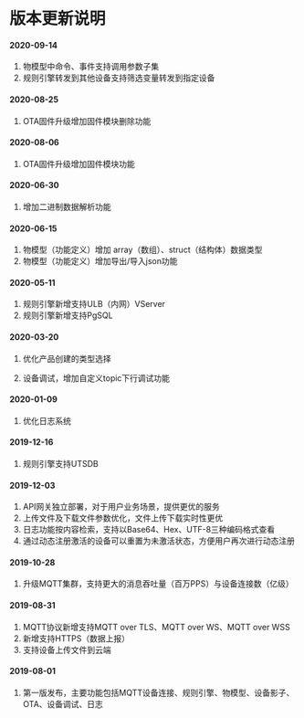 # 版本更新说明

#### 2020-09-14

1. 物模型中命令、事件支持调用参数子集
2. 规则引擎转发到其他设备支持筛选变量转发到指定设备

#### 2020-08-25

1. OTA固件升级增加固件模块删除功能

#### 2020-08-06

1. OTA固件升级增加固件模块功能

#### 2020-06-30

1. 增加二进制数据解析功能

#### 2020-06-15

1. 物模型（功能定义）增加 array（数组）、struct（结构体）数据类型
2. 物模型（功能定义）增加导出/导入json功能

#### 2020-05-11

1. 规则引擎新增支持ULB（内网）VServer
2. 规则引擎新增支持PgSQL

#### 2020-03-20

1. 优化产品创建的类型选择

2. 设备调试，增加自定义topic下行调试功能

#### 2020-01-09

1. 优化日志系统

#### 2019-12-16

1. 规则引擎支持UTSDB

#### 2019-12-03

1. API网关独立部署，对于用户业务场景，提供更优的服务
2. 上传文件及下载文件参数优化，文件上传下载实时性更优
3. 日志功能按内容检索，支持以Base64、Hex、UTF-8三种编码格式查看
4. 通过动态注册激活的设备可以重置为未激活状态，方便用户再次进行动态注册

#### 2019-10-28

1. 升级MQTT集群，支持更大的消息吞吐量（百万PPS）与设备连接数（亿级）


#### 2019-08-31

1. MQTT协议新增支持MQTT over TLS、MQTT over WS、MQTT over WSS 
2. 新增支持HTTPS（数据上报）
3. 支持设备上传文件到云端

#### 2019-08-01

1. 第一版发布，主要功能包括MQTT设备连接、规则引擎、物模型、设备影子、OTA、设备调试、日志